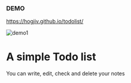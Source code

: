 ### DEMO
 https://hogjiv.github.io/todolist/
 
 ![demo1](https://user-images.githubusercontent.com/104524265/230629369-add61561-e398-4980-8766-bebaa398afd7.png)



# A simple Todo list
You can write, edit, check and delete your notes 
